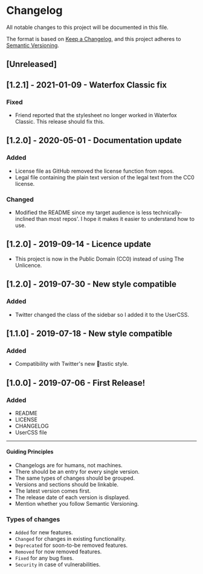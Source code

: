 # Changelog

All notable changes to this project will be documented in this file.

The format is based on [Keep a Changelog](https://keepachangelog.com/en/1.0.0/),
and this project adheres to [Semantic Versioning](https://semver.org/spec/v2.0.0.html).

## [Unreleased]

## [1.2.1] - 2021-01-09 - Waterfox Classic fix

### Fixed

-   Friend reported that the stylesheet no longer worked in Waterfox Classic. This release should fix this.

## [1.2.0] - 2020-05-01 - Documentation update

### Added

-   License file as GitHub removed the license function from repos.
-   Legal file containing the plain text version of the legal text from the CC0 license.

### Changed

-   Modified the README since my target audience is less technically-inclined than most repos'. I hope it makes it easier to understand how to use.

## [1.2.0] - 2019-09-14 - Licence update

-   This project is now in the Public Domain (CC0) instead of using The Unlicence.

## [1.2.0] - 2019-07-30 - New style compatible

### Added

-   Twitter changed the class of the sidebar so I added it to the UserCSS.

## [1.1.0] - 2019-07-18 - New style compatible

### Added

-   Compatibility with Twitter's new :poop:tastic style.

## [1.0.0] - 2019-07-06 - First Release!

### Added

-   README
-   LICENSE
-   CHANGELOG
-   UserCSS file

* * *

#### Guiding Principles

-   Changelogs are for humans, not machines.
-   There should be an entry for every single version.
-   The same types of changes should be grouped.
-   Versions and sections should be linkable.
-   The latest version comes first.
-   The release date of each version is displayed.
-   Mention whether you follow Semantic Versioning.

### Types of changes

-   `Added` for new features.
-   `Changed` for changes in existing functionality.
-   `Deprecated` for soon-to-be removed features.
-   `Removed` for now removed features.
-   `Fixed` for any bug fixes.
-   `Security` in case of vulnerabilities.
